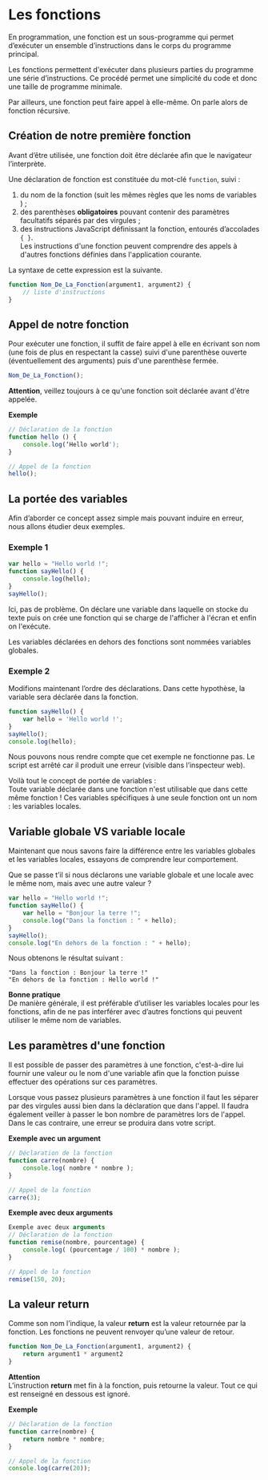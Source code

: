 # Les fonctions

En programmation, une fonction est un sous-programme qui permet d’exécuter un ensemble d’instructions dans le corps du programme principal.

Les fonctions permettent d'exécuter dans plusieurs parties du programme une série d’instructions. Ce procédé permet une simplicité du code et donc une taille de programme minimale.

Par ailleurs, une fonction peut faire appel à elle-même. On parle alors de fonction récursive.

## Création de notre première fonction

Avant d’être utilisée, une fonction doit être déclarée afin que le navigateur l’interprète.

Une déclaration de fonction est constituée du mot-clé `function`, suivi :

1. du nom de la fonction (suit les mêmes règles que les noms de variables ) ;
2. des parenthèses **obligatoires** pouvant contenir des paramètres facultatifs séparés par des virgules ;
3. des instructions JavaScript définissant la fonction, entourés d’accolades `{ }`.<br/>Les instructions d'une fonction peuvent comprendre des appels à d'autres fonctions définies dans l'application courante.

La syntaxe de cette expression est la suivante.

```js
function Nom_De_La_Fonction(argument1, argument2) {
	// liste d'instructions
}
```

## Appel de notre fonction

Pour exécuter une fonction, il suffit de faire appel à elle en écrivant son nom (une fois de plus en respectant la casse) suivi d'une parenthèse ouverte (éventuellement des arguments) puis d'une parenthèse fermée.

```js
Nom_De_La_Fonction();
```

**Attention**, veillez toujours à ce qu'une fonction soit déclarée avant d'être appelée.

**Exemple**

```js
// Déclaration de la fonction
function hello () {
    console.log(‘Hello world');
}

// Appel de la fonction
hello();
```

## La portée des variables

Afin d’aborder ce concept assez simple mais pouvant induire en erreur, nous allons étudier deux exemples.

### Exemple 1
```js
var hello = "Hello world !";
function sayHello() {
    console.log(hello);
}
sayHello();
```

Ici, pas de problème. On déclare une variable dans laquelle on stocke du texte puis on crée une fonction qui se charge de l'afficher à l'écran et enfin on l'exécute.

Les variables déclarées en dehors des fonctions sont nommées variables globales.

### Exemple 2

Modifions maintenant l’ordre des déclarations. Dans cette hypothèse, la variable sera déclarée dans la fonction.

```js
function sayHello() {
    var hello = 'Hello world !';
}
sayHello();
console.log(hello);
```

Nous pouvons nous rendre compte que cet exemple ne fonctionne pas.
Le script est arrêté car il produit une erreur (visible dans l’inspecteur web).

Voilà tout le concept de portée de variables :<br/>
Toute variable déclarée dans une fonction n'est utilisable que dans cette même fonction !
Ces variables spécifiques à une seule fonction ont un nom : les variables locales.

## Variable globale VS variable locale

Maintenant que nous savons faire la différence entre les variables globales et les variables locales, essayons de comprendre leur comportement.

Que se passe t’il si nous déclarons une variable globale et une locale avec le même nom, mais avec une autre valeur ?

```js
var hello = "Hello world !";
function sayHello() {
    var hello = "Bonjour la terre !";
    console.log("Dans la fonction : " + hello);
}
sayHello();
console.log("En dehors de la fonction : " + hello);
```
Nous obtenons le résultat suivant :

```
"Dans la fonction : Bonjour la terre !"
"En dehors de la fonction : Hello world !"
```


**Bonne pratique**<br/>
De manière générale, il est préférable d’utiliser les variables locales pour les fonctions, afin de ne pas interférer avec d’autres fonctions qui peuvent utiliser le même nom de variables.

## Les paramètres d'une fonction

Il est possible de passer des paramètres à une fonction, c'est-à-dire lui fournir une valeur ou le nom d'une variable afin que la fonction puisse effectuer des opérations sur ces paramètres.

Lorsque vous passez plusieurs paramètres à une fonction il faut les séparer par des virgules aussi bien dans la déclaration que dans l'appel. Il faudra également veiller à passer le bon nombre de paramètres lors de l'appel. Dans le cas contraire, une erreur se produira dans votre script.

**Exemple avec un argument**

```js
// Déclaration de la fonction
function carre(nombre) {
	console.log( nombre * nombre );
}

// Appel de la fonction
carre(3);
```

**Exemple avec deux arguments**

```js
Exemple avec deux arguments
// Déclaration de la fonction
function remise(nombre, pourcentage) {
	console.log( (pourcentage / 100) * nombre );
}

// Appel de la fonction
remise(150, 20);
```

## La valeur return

Comme son nom l’indique, la valeur **return** est la valeur retournée par la fonction.
Les fonctions ne peuvent renvoyer qu’une valeur de retour.

```js
function Nom_De_La_Fonction(argument1, argument2) {
	return argument1 * argument2
}
```

**Attention**<br/>
L’instruction **return** met fin à la fonction, puis retourne la valeur.
Tout ce qui est renseigné en dessous est ignoré.

**Exemple**
```js
// Déclaration de la fonction
function carre(nombre) {
	return nombre * nombre;
}

// Appel de la fonction
console.log(carre(20));
```
